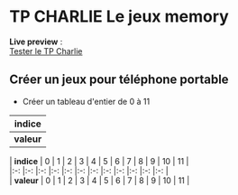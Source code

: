 # TP CHARLIE Le jeux memory
**Live preview**  :    
[Tester le TP Charlie](https://www.sevenvalley.fr/tp-javascript/tpc)

## Créer un jeux pour téléphone portable

- Créer un tableau d'entier de 0 à 11  
  
| **indice** |  
|:-: |  
|   **valeur** |  

| **indice** | 0 | 1 | 2 | 3 | 4 | 5 | 6 | 7 | 8 | 9 | 10 | 11 |  
|:-: |:-: |:-: |:-: |:-: |:-: |:-: |:-: |:-: |:-: |:-: |:-: |  
|   **valeur** | 0 | 1 | 2 | 3 | 4 | 5 | 6 | 7 | 8 | 9 | 10 | 11 |  
